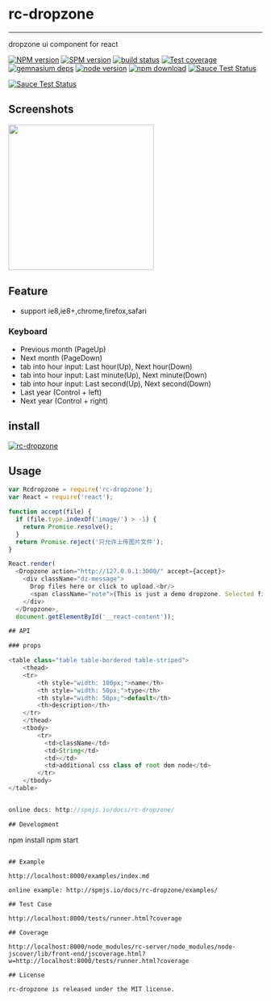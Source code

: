 # rc-dropzone
---

dropzone ui component for react

[![NPM version][npm-image]][npm-url]
[![SPM version](http://spmjs.io/badge/rc-dropzone)](http://spmjs.io/package/rc-dropzone)
[![build status][travis-image]][travis-url]
[![Test coverage][coveralls-image]][coveralls-url]
[![gemnasium deps][gemnasium-image]][gemnasium-url]
[![node version][node-image]][node-url]
[![npm download][download-image]][download-url]
[![Sauce Test Status](https://saucelabs.com/buildstatus/rc-dropzone)](https://saucelabs.com/u/rc-dropzone)

[![Sauce Test Status](https://saucelabs.com/browser-matrix/rc-dropzone.svg)](https://saucelabs.com/u/rc-dropzone)

[npm-image]: http://img.shields.io/npm/v/rc-dropzone.svg?style=flat-square
[npm-url]: http://npmjs.org/package/rc-dropzone
[travis-image]: https://img.shields.io/travis/react-component/dropzone.svg?style=flat-square
[travis-url]: https://travis-ci.org/react-component/dropzone
[coveralls-image]: https://img.shields.io/coveralls/react-component/dropzone.svg?style=flat-square
[coveralls-url]: https://coveralls.io/r/react-component/dropzone?branch=master
[gemnasium-image]: http://img.shields.io/gemnasium/react-component/dropzone.svg?style=flat-square
[gemnasium-url]: https://gemnasium.com/react-component/dropzone
[node-image]: https://img.shields.io/badge/node.js-%3E=_0.10-green.svg?style=flat-square
[node-url]: http://nodejs.org/download/
[download-image]: https://img.shields.io/npm/dm/rc-dropzone.svg?style=flat-square
[download-url]: https://npmjs.org/package/rc-dropzone

## Screenshots

<img src="http://gtms02.alicdn.com/tps/i2/TB1luFKHXXXXXb3XXXXl4OqLpXX-574-596.png" width="288"/>


## Feature

* support ie8,ie8+,chrome,firefox,safari

### Keyboard

* Previous month (PageUp)
* Next month (PageDown)
* tab into hour input: Last hour(Up), Next hour(Down)
* tab into hour input: Last minute(Up), Next minute(Down)
* tab into hour input: Last second(Up), Next second(Down)
* Last year (Control + left)
* Next year (Control + right)

## install

[![rc-dropzone](https://nodei.co/npm/rc-dropzone.png)](https://npmjs.org/package/rc-dropzone)

## Usage

```js
var Rcdropzone = require('rc-dropzone');
var React = require('react');

function accept(file) {
  if (file.type.indexOf('image/') > -1) {
    return Promise.resolve();
  }
  return Promise.reject('只允许上传图片文件');
}

React.render(
  <Dropzone action="http://127.0.0.1:3000/" accept={accept}>
    <div className="dz-message">
      Drop files here or click to upload.<br/>
      <span className="note">(This is just a demo dropzone. Selected files are <strong>not</strong> actually uploaded.)</span>
    </div>
  </Dropzone>,
  document.getElementById('__react-content'));

## API

### props

<table class="table table-bordered table-striped">
    <thead>
    <tr>
        <th style="width: 100px;">name</th>
        <th style="width: 50px;">type</th>
        <th style="width: 50px;">default</th>
        <th>description</th>
    </tr>
    </thead>
    <tbody>
        <tr>
          <td>className</td>
          <td>String</td>
          <td></td>
          <td>additional css class of root dom node</td>
        </tr>
    </tbody>
</table>


online docs: http://spmjs.io/docs/rc-dropzone/

## Development

```
npm install
npm start
```

## Example

http://localhost:8000/examples/index.md

online example: http://spmjs.io/docs/rc-dropzone/examples/

## Test Case

http://localhost:8000/tests/runner.html?coverage

## Coverage

http://localhost:8000/node_modules/rc-server/node_modules/node-jscover/lib/front-end/jscoverage.html?w=http://localhost:8000/tests/runner.html?coverage

## License

rc-dropzone is released under the MIT license.
